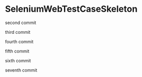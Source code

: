 # SeleniumWebTestCaseSkeleton

second commit

third commit

fourth commit

fifth commit

sixth commit

seventh commit
